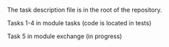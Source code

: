 The task description file is in the root of the repository.

Tasks 1-4 in module tasks (code is located in tests)

Task 5 in module exchange (in progress)